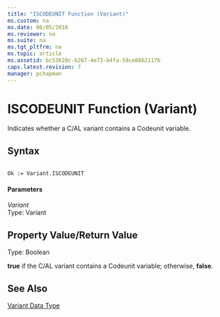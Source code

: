 ```yaml
---
title: "ISCODEUNIT Function (Variant)"
ms.custom: na
ms.date: 06/05/2016
ms.reviewer: na
ms.suite: na
ms.tgt_pltfrm: na
ms.topic: article
ms.assetid: bc53620c-b267-4e73-b4fa-59ce8862117b
caps.latest.revision: 7
manager: pchapman
---
```

# ISCODEUNIT Function (Variant)
Indicates whether a C\/AL variant contains a Codeunit variable.  
  
## Syntax  
  
```  
  
Ok := Variant.ISCODEUNIT  
```  
  
#### Parameters  
 *Variant*  
 Type: Variant  
  
## Property Value\/Return Value  
 Type: Boolean  
  
 **true** if the C\/AL variant contains a Codeunit variable; otherwise, **false**.  
  
## See Also  
 [Variant Data Type](../dynamics-nav/Variant-Data-Type.md)